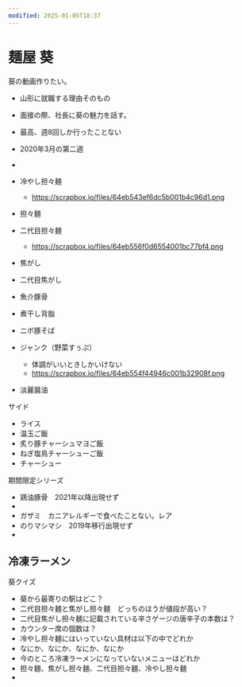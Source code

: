 ```yaml
---
modified: 2025-01-05T18:37
---
```

# 麺屋 葵

葵の動画作りたい。

- 山形に就職する理由そのもの  
- 面接の際、社長に葵の魅力を話す。  
- 最高、週8回しか行ったことない  
- 2020年3月の第二週  
-  

- 冷やし担々麺
    - https://scrapbox.io/files/64eb543ef6dc5b001b4c96d1.png
- 担々麺
- 二代目担々麺
    - https://scrapbox.io/files/64eb556f0d6554001bc77bf4.png
- 焦がし
- 二代目焦がし
- 魚介豚骨
- 煮干し背脂
- ニボ豚そば
- ジャンク（野菜すぅぷ）
    - 体調がいいときしかいけない
    - https://scrapbox.io/files/64eb554f44946c001b32908f.png
- 淡麗醤油

サイド

- ライス  
- 温玉ご飯  
- 炙り豚チャーシュマヨご飯  
- ねぎ塩鳥チャーシューご飯  
- チャーシュー  

期間限定シリーズ

- 鶏油豚骨　2021年以降出現せず  
-  
- ガザミ　カニアレルギーで食べたことない。レア  
- のりマシマシ　2019年移行出現せず  
-  

## 冷凍ラーメン

葵クイズ

- 葵から最寄りの駅はどこ？  
- 二代目担々麺と焦がし担々麺　どっちのほうが値段が高い？  
- 二代目焦がし担々麺に記載されている辛さゲージの唐辛子の本数は？  
- カウンター席の個数は？  
- 冷やし担々麺にはいっていない具材は以下の中でどれか  
- なにか、なにか、なにか、なにか  
- 今のところ冷凍ラーメンになっていないメニューはどれか  
- 担々麺、焦がし担々麺、二代目担々麺、冷やし担々麺  
-